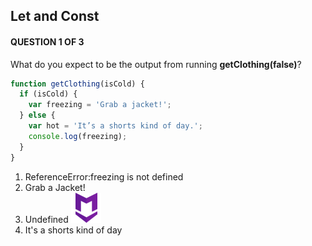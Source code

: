 ## Let and Const

#### QUESTION 1 OF 3
What do you expect to be the output from running **getClothing(false)**?
```javascript
function getClothing(isCold) {
  if (isCold) {
    var freezing = 'Grab a jacket!';
  } else {
    var hot = 'It’s a shorts kind of day.';
    console.log(freezing);
  }
}
```
1. ReferenceError:freezing is not defined
2. Grab a Jacket!
3. Undefined ![rispostaGiusta]
4. It's a shorts kind of day



[rispostaGiusta]: https://github.com/adam-p/markdown-here/raw/master/src/common/images/icon48.png
